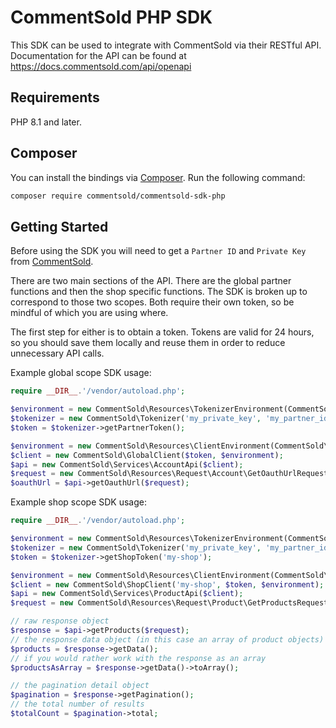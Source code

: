 # CommentSold PHP SDK

This SDK can be used to integrate with CommentSold via their RESTful API. Documentation
for the API can be found at https://docs.commentsold.com/api/openapi

## Requirements
PHP 8.1 and later.

## Composer
You can install the bindings via [Composer](http://getcomposer.org/). Run the following command:

```bash
composer require commentsold/commentsold-sdk-php
```

## Getting Started

Before using the SDK you will need to get a `Partner ID` and `Private Key` from [CommentSold](https://commentsold.com).

There are two main sections of the API. There are the global partner functions and then the shop specific functions.
The SDK is broken up to correspond to those two scopes. Both require their own token, so be mindful of which you are using where.

The first step for either is to obtain a token. Tokens are valid for 24 hours, so you should save them locally and reuse them in order to reduce unnecessary API calls.

Example global scope SDK usage:

```php
require __DIR__.'/vendor/autoload.php';

$environment = new CommentSold\Resources\TokenizerEnvironment(CommentSold\Enums\Environment::PRODUCTION);
$tokenizer = new CommentSold\Tokenizer('my_private_key', 'my_partner_id', $environment);
$token = $tokenizer->getPartnerToken();

$environment = new CommentSold\Resources\ClientEnvironment(CommentSold\Enums\Environment::PRODUCTION);
$client = new CommentSold\GlobalClient($token, $environment);
$api = new CommentSold\Services\AccountApi($client);
$request = new CommentSold\Resources\Request\Account\GetOauthUrlRequest(['all'], 'https://my-return-url.com/oauth');
$oauthUrl = $api->getOauthUrl($request);
```

Example shop scope SDK usage:

```php
require __DIR__.'/vendor/autoload.php';

$environment = new CommentSold\Resources\TokenizerEnvironment(CommentSold\Enums\Environment::PRODUCTION);
$tokenizer = new CommentSold\Tokenizer('my_private_key', 'my_partner_id', $environment);
$token = $tokenizer->getShopToken('my-shop');

$environment = new CommentSold\Resources\ClientEnvironment(CommentSold\Enums\Environment::PRODUCTION);
$client = new CommentSold\ShopClient('my-shop', $token, $environment);
$api = new CommentSold\Services\ProductApi($client);
$request = new CommentSold\Resources\Request\Product\GetProductsRequest();

// raw response object
$response = $api->getProducts($request);
// the response data object (in this case an array of product objects)
$products = $response->getData();
// if you would rather work with the response as an array
$productsAsArray = $response->getData()->toArray();

// the pagination detail object
$pagination = $response->getPagination();
// the total number of results
$totalCount = $pagination->total;

```
